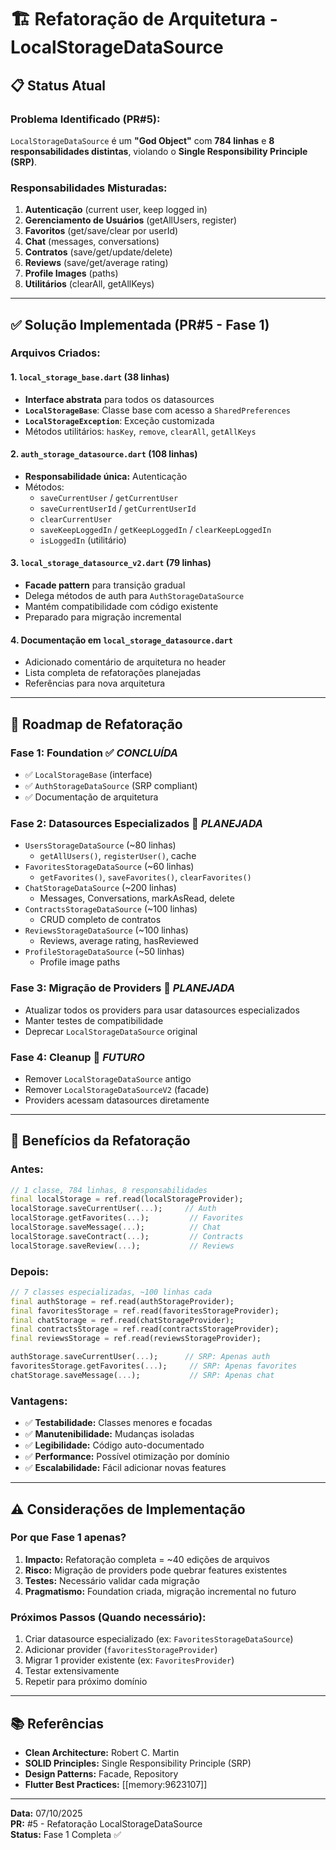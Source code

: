 # 🏗️ Refatoração de Arquitetura - LocalStorageDataSource

## **📋 Status Atual**

### **Problema Identificado (PR#5):**
`LocalStorageDataSource` é um **"God Object"** com **784 linhas** e **8 responsabilidades distintas**, violando o **Single Responsibility Principle (SRP)**.

### **Responsabilidades Misturadas:**
1. **Autenticação** (current user, keep logged in)
2. **Gerenciamento de Usuários** (getAllUsers, register)
3. **Favoritos** (get/save/clear por userId)
4. **Chat** (messages, conversations)
5. **Contratos** (save/get/update/delete)
6. **Reviews** (save/get/average rating)
7. **Profile Images** (paths)
8. **Utilitários** (clearAll, getAllKeys)

---

## **✅ Solução Implementada (PR#5 - Fase 1)**

### **Arquivos Criados:**

#### 1. `local_storage_base.dart` (38 linhas)
- **Interface abstrata** para todos os datasources
- **`LocalStorageBase`**: Classe base com acesso a `SharedPreferences`
- **`LocalStorageException`**: Exceção customizada
- Métodos utilitários: `hasKey`, `remove`, `clearAll`, `getAllKeys`

#### 2. `auth_storage_datasource.dart` (108 linhas)
- **Responsabilidade única:** Autenticação
- Métodos:
  - `saveCurrentUser` / `getCurrentUser`
  - `saveCurrentUserId` / `getCurrentUserId`
  - `clearCurrentUser`
  - `saveKeepLoggedIn` / `getKeepLoggedIn` / `clearKeepLoggedIn`
  - `isLoggedIn` (utilitário)

#### 3. `local_storage_datasource_v2.dart` (79 linhas)
- **Facade pattern** para transição gradual
- Delega métodos de auth para `AuthStorageDataSource`
- Mantém compatibilidade com código existente
- Preparado para migração incremental

#### 4. Documentação em `local_storage_datasource.dart`
- Adicionado comentário de arquitetura no header
- Lista completa de refatorações planejadas
- Referências para nova arquitetura

---

## **📅 Roadmap de Refatoração**

### **Fase 1: Foundation** ✅ *CONCLUÍDA*
- ✅ `LocalStorageBase` (interface)
- ✅ `AuthStorageDataSource` (SRP compliant)
- ✅ Documentação de arquitetura

### **Fase 2: Datasources Especializados** 🚧 *PLANEJADA*
- `UsersStorageDataSource` (~80 linhas)
  - `getAllUsers()`, `registerUser()`, cache
- `FavoritesStorageDataSource` (~60 linhas)
  - `getFavorites()`, `saveFavorites()`, `clearFavorites()`
- `ChatStorageDataSource` (~200 linhas)
  - Messages, Conversations, markAsRead, delete
- `ContractsStorageDataSource` (~100 linhas)
  - CRUD completo de contratos
- `ReviewsStorageDataSource` (~100 linhas)
  - Reviews, average rating, hasReviewed
- `ProfileStorageDataSource` (~50 linhas)
  - Profile image paths

### **Fase 3: Migração de Providers** 🚧 *PLANEJADA*
- Atualizar todos os providers para usar datasources especializados
- Manter testes de compatibilidade
- Deprecar `LocalStorageDataSource` original

### **Fase 4: Cleanup** 📅 *FUTURO*
- Remover `LocalStorageDataSource` antigo
- Remover `LocalStorageDataSourceV2` (facade)
- Providers acessam datasources diretamente

---

## **🎯 Benefícios da Refatoração**

### **Antes:**
```dart
// 1 classe, 784 linhas, 8 responsabilidades
final localStorage = ref.read(localStorageProvider);
localStorage.saveCurrentUser(...);     // Auth
localStorage.getFavorites(...);         // Favorites
localStorage.saveMessage(...);          // Chat
localStorage.saveContract(...);         // Contracts
localStorage.saveReview(...);           // Reviews
```

### **Depois:**
```dart
// 7 classes especializadas, ~100 linhas cada
final authStorage = ref.read(authStorageProvider);
final favoritesStorage = ref.read(favoritesStorageProvider);
final chatStorage = ref.read(chatStorageProvider);
final contractsStorage = ref.read(contractsStorageProvider);
final reviewsStorage = ref.read(reviewsStorageProvider);

authStorage.saveCurrentUser(...);      // SRP: Apenas auth
favoritesStorage.getFavorites(...);     // SRP: Apenas favorites
chatStorage.saveMessage(...);           // SRP: Apenas chat
```

### **Vantagens:**
- ✅ **Testabilidade:** Classes menores e focadas
- ✅ **Manutenibilidade:** Mudanças isoladas
- ✅ **Legibilidade:** Código auto-documentado
- ✅ **Performance:** Possível otimização por domínio
- ✅ **Escalabilidade:** Fácil adicionar novas features

---

## **⚠️ Considerações de Implementação**

### **Por que Fase 1 apenas?**
1. **Impacto:** Refatoração completa = ~40 edições de arquivos
2. **Risco:** Migração de providers pode quebrar features existentes
3. **Testes:** Necessário validar cada migração
4. **Pragmatismo:** Foundation criada, migração incremental no futuro

### **Próximos Passos (Quando necessário):**
1. Criar datasource especializado (ex: `FavoritesStorageDataSource`)
2. Adicionar provider (`favoritesStorageProvider`)
3. Migrar 1 provider existente (ex: `FavoritesProvider`)
4. Testar extensivamente
5. Repetir para próximo domínio

---

## **📚 Referências**

- **Clean Architecture:** Robert C. Martin
- **SOLID Principles:** Single Responsibility Principle (SRP)
- **Design Patterns:** Facade, Repository
- **Flutter Best Practices:** [[memory:9623107]]

---

**Data:** 07/10/2025  
**PR:** #5 - Refatoração LocalStorageDataSource  
**Status:** Fase 1 Completa ✅

